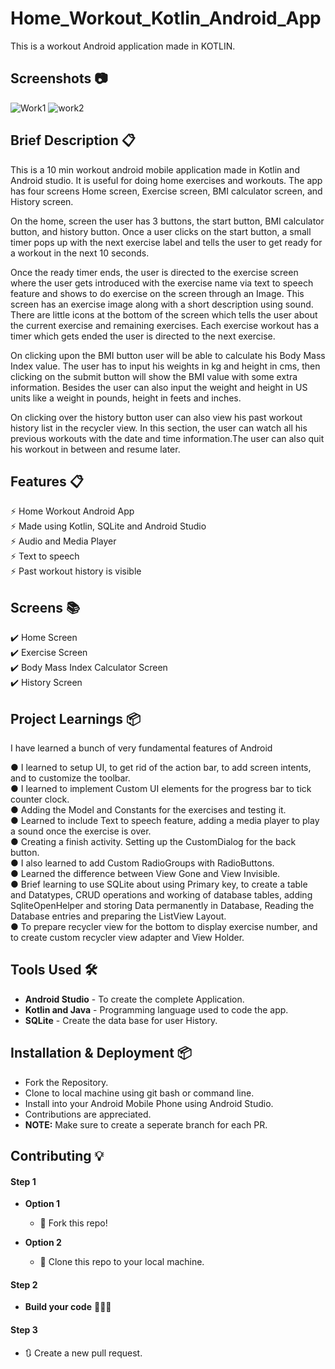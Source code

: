 # Home_Workout_Kotlin_Android_App
This is a workout Android application made in KOTLIN.

## Screenshots 📷
![Work1](https://user-images.githubusercontent.com/55108788/104132273-34c40100-53a2-11eb-83ad-323845d1324a.jpg)
![work2](https://user-images.githubusercontent.com/55108788/104132274-37265b00-53a2-11eb-9e20-b31f8b3231b0.jpg)
## Brief Description 📋
<p> This is a 10 min workout android mobile application made in Kotlin and Android studio. It is useful for doing home exercises and workouts. The app has four screens Home screen, Exercise screen, BMI calculator screen, and  History screen.</p>
    
<p> On the home, screen the user has 3 buttons, the start button, BMI calculator button, and history button.  Once a user clicks on the start button, a small timer pops up with the next exercise label and tells the user to get ready for a workout in the next 10 seconds.</p>
 
 <p>Once the ready timer ends, the user is directed to the exercise screen where the user gets introduced with the exercise name via text to speech feature and shows to do exercise on the screen through an Image. This screen has an exercise image along with a short description using sound. There are little icons at the bottom of the screen which tells the user about the current exercise and remaining exercises. Each exercise workout has a timer which gets ended the user is directed to the next exercise.</p>
 
 <p>On clicking upon the BMI  button user will be able to calculate his Body Mass Index value. The user has to input his weights in kg and height in cms, then clicking on the submit button will show the BMI value with some extra information. Besides the user can also input the weight and height in US units like a weight in pounds, height in feets and inches.</p>
 
<p>On clicking over the history button user can also view his past workout history list in the recycler view. In this section, the user can watch all his previous workouts with the date and time information.The user can also quit his workout in between and resume later.</p>


## Features 📋
⚡️ Home Workout Android App \
⚡️ Made using Kotlin, SQLite and Android Studio\
⚡️ Audio and Media Player\
⚡️ Text to speech\
⚡️ Past workout history is visible

## Screens 📚
✔️ Home Screen\
✔️ Exercise Screen\
✔️ Body Mass Index Calculator Screen\
✔️ History Screen

## Project Learnings  📦
I have learned a bunch of very fundamental features of Android

● I learned to setup UI, to get rid of the action bar, to add screen intents, and to customize the toolbar.\
● I learned to implement Custom UI elements for the progress bar to tick counter clock.\
● Adding the Model and Constants for the exercises and testing it.\
● Learned to include Text to speech feature, adding a media player to play a sound once the exercise is over.\
● Creating a finish activity. Setting up the CustomDialog for the back button.\
● I also learned to add Custom RadioGroups with RadioButtons.\
● Learned the difference between View Gone and View Invisible.\
● Brief learning to use SQLite about using Primary key, to create a table and Datatypes, CRUD operations and working of database tables, adding    SqliteOpenHelper and storing Data permanently in Database, Reading the Database entries and preparing the ListView Layout.\
● To prepare recycler view for the bottom to display exercise number, and to create custom recycler view adapter and View Holder.

## Tools Used 🛠️
* <b>Android Studio</b> - To create the complete Application.
* <b>Kotlin and Java</b> - Programming language used to code the app.
* <b>SQLite</b> - Create the data base for user History.

## Installation & Deployment 📦
- Fork the Repository.
- Clone to local machine using git bash or command line.
- Install into your Android Mobile Phone using Android Studio.
- Contributions are appreciated.
- <b>NOTE:</b> Make sure to create a seperate branch for each PR.


## Contributing 💡
#### Step 1

- **Option 1**
    - 🍴 Fork this repo!

- **Option 2**
    - 👯 Clone this repo to your local machine.


#### Step 2

- **Build your code** 🔨🔨🔨

#### Step 3

- 🔃 Create a new pull request.

